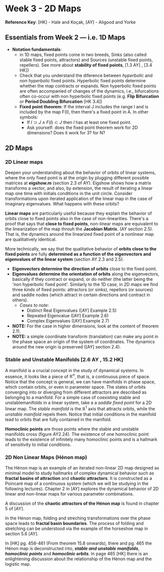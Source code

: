 
# Week 3 - 2D Maps

**Reference Key**: [HK] - Hale and Koçak, [AY] - Aligood and Yorke

## Essentials  from Week 2 — i.e. 1D Maps


- **Notation fundamentals**: 
    - in 1D maps, fixed points come in two breeds, Sinks (also called stable fixed points, attractors) and Sources (unstable fixed points, repellers). See more about **stability of fixed points**, [1.3 AY] , [3.4  HK])
    - Check that you understand the diference between  *hyperbolic* and *non hyperbolic* fixed points. Hyperbolic fixed points determine whether the map contracts or expands. Non hyperbolic fixed points are often accompanied of changes of the dynamics, i.e., bifurcations often co-occur with non hyperbolic fixed points (e.g. **Flip Bifurcation** or **Period Doubling Bifurcation** [HK 3.4])
    - **Fixed point theorem**: If the interval J includes the range I and is included by the map F(I), then there's a fixed point in A. In other symbols:
      - If $I \supset J \wedge F(I) \subset J$ then $I$ has at least one fixed point.
      - Ask yourself: does the fixed point theorem work for 2D dimensions? Does it work for 3? for N?

## 2D Maps

### 2D Linear maps

Deepen your understanding about the behavior of orbits of linear systems, where the only fixed point is at the origin by plugging different possible matrices at **eigshow.m** (section 2.3 of AY). Eigshow shows how a matrix transforms a vector, and also, by extension, the result of iterating a linear map one time with initials conditions in the unit circle. Consider transformations upon iterated application of the linear map in the case of imaginary eigenvalues. What happens with these orbits?

**Linear maps** are particularly useful because they explain the behavior of orbits close to fixed points also in the case of non-linearities. There's a proof that says that **close to fixed points**, non-linear maps are equivalent to the linearization of the map throuh the  **Jacobian Matrix.** (AY section 2.5). That is, the dynamics around the linearized fixed point of a nonlinear map are qualitatively identical. 

More technically, we say that the qualitative behavior of **orbits close to the fixed points** are fully **determined as a function of the eigenvectors and eigenvalues of the linear system** (section AY 2.3 and 2.5). 
- **Eigenvectors determine the direction of orbits** close to the fixed point.
- **Eigenvalues determine the orientation of orbits** along the eigenvectors,  basically if they contract or expand, or do neither (the latter being the 'non hyperbolic fixed point'. Similarly to the 1D case, in 2D maps we find three kinds of fixed points: attractors (or sinks), repellors (or sources) and saddle nodes (which attract in certain directions and contract in others).
    - *Cases to note*:
        - Distinct Real Eigenvalues ([AY] Example 2.5)
        - Repeated Eigenvalue ([AY] Example 2.6)
        - Complex Eigenvalues ([AY] Example 2.7)
- **NOTE:** For the case in higher dimensions, look at the content of theorem 2.11.
- **NOTE:** a simple coordinate transform (translation) can make any point in the phase space an origin of the system of coordinates. The dynamics around the new origin is preserved ([AY] section 2.4).

 ### Stable and Unstable Manifolds [2.6 AY , 15.2 HK]

A manifold is a crucial concept in the study of dynamical systems. In essence, it looks like a piece of $\mathbb{R}^n$, that is, a continuous piece of space. Notice that the concept is general, we can have manifolds in phase space, which contain orbits, or even in parameter space. The states of orbits converging into or diverging from different attractors are described as belonging to a manifold. For a simple case of coexisting stable and unstablemanifolds in a linear system, take a a *saddle fixed point* for a 2D linear map. The *stable manifold* is the $\mathbb{R}^1$ axis that attracts orbits, while the *unstable manifold* repels them. Notice that initial conditions in the manifold lead to orbits that are fully contained in the manifold. 

  **Homoclinic points** are those points where the stable and unstable manifolds cross (figure AY2.24). The existence of one homoclinic point leads to the existence of infinitely many homoclinic points and is a hallmark of sensitivity to initial conditions.


### 2D Non Linear Maps (Hénon map)

The Hénon map is an example of an iterated non-linear 2D map designed as minimal model to study hallmarks of complex dynamical behavior such as **fractal basins of attraction** and **chaotic attractors**. It is constructed as a Poincaré map of a continuous system (which we will be studying in the following lectures). Chapter 2 in [AY] explores the dynamical behavior of 2D linear and non-linear maps for various parameter combinations. 

A discussion of the **chaotic attractors of the Hénon map** is found in chapter 5 of [AY].

In the Hénon map, folding and streching transformations over the phase space leads to **fractal basin boundaries**. The process of folding and stretching can be understood via the example of the horseshoe map in section 5.6 [AY].

In [HK] pg. 458-461 (From theorem 15.8 onwards), there and pg. 465 the Hénon map is deconstructed into, ***stable and unstable manifolds***, ***homoclinic points*** and ***homoclinic orbits***. In page 465 [HK] there is an enlightening discussion about the relationship of the Hénon map and the logistic map. 

## 